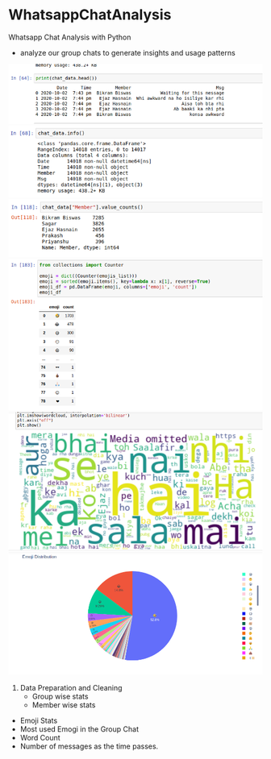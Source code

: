 # WhatsappChatAnalysis
Whatsapp Chat Analysis with Python
- analyze our group chats to generate insights and usage patterns

![Output 1](https://github.com/desittisagar/WhatsappChatAnalysis/blob/master/chat1.png)
![Output 2](https://github.com/desittisagar/WhatsappChatAnalysis/blob/master/chat2.png)
![Output 3](https://github.com/desittisagar/WhatsappChatAnalysis/blob/master/chat3.png)
![Output 4](https://github.com/desittisagar/WhatsappChatAnalysis/blob/master/chat4.png)
![Output 5](https://github.com/desittisagar/WhatsappChatAnalysis/blob/master/chat5.png)
![Output 6](https://github.com/desittisagar/WhatsappChatAnalysis/blob/master/chat6.png)

1. Data Preparation and Cleaning
   - Group wise stats
   - Member wise stats
- Emoji Stats
- Most used Emogi in the Group Chat
- Word Count
- Number of messages as the time passes.

